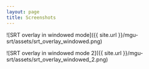 ```yaml
---
layout: page
title: Screenshots
---
```

![SRT overlay in windowed mode]({{ site.url }}/mgu-srt/assets/srt_overlay_windowed.png)

![SRT overlay in windowed mode 2]({{ site.url }}/mgu-srt/assets/srt_overlay_windowed_2.png)
